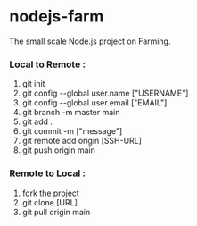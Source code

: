 # nodejs-farm
The small scale Node.js project on Farming.

### Local to Remote :
1. git init
2. git config --global user.name ["USERNAME"]
3. git config --global user.email ["EMAIL"]
4. git branch -m master main
5. git add .
6. git commit -m ["message"]
7. git remote add origin [SSH-URL]
8. git push origin main

### Remote to Local :
1. fork the project
1. git clone [URL]
2. git pull origin main
